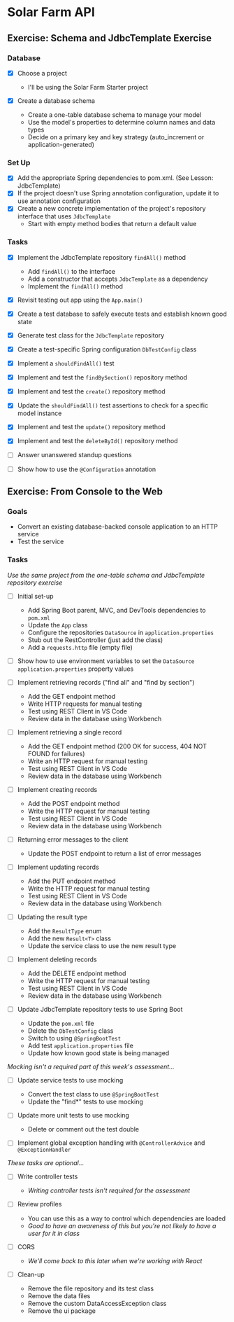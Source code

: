 
# Solar Farm API

## Exercise: Schema and JdbcTemplate Exercise

### Database

* [x] Choose a project
    * I'll be using the Solar Farm Starter project

* [x] Create a database schema
    * Create a one-table database schema to manage your model
    * Use the model's properties to determine column names and data types
    * Decide on a primary key and key strategy (auto_increment or application-generated)

### Set Up

* [x] Add the appropriate Spring dependencies to pom.xml. (See Lesson: JdbcTemplate)
* [x] If the project doesn't use Spring annotation configuration, update it to use annotation configuration
* [x] Create a new concrete implementation of the project's repository interface that uses `JdbcTemplate`
    * Start with empty method bodies that return a default value

### Tasks

* [x] Implement the JdbcTemplate repository `findAll()` method
  * Add `findAll()` to the interface
  * Add a constructor that accepts `JdbcTemplate` as a dependency
  * Implement the `findAll()` method

* [x] Revisit testing out app using the `App.main()`

* [x] Create a test database to safely execute tests and establish known good state

* [x] Generate test class for the `JdbcTemplate` repository

* [x] Create a test-specific Spring configuration `DbTestConfig` class

* [x] Implement a `shouldFindAll()` test

* [x] Implement and test the `findBySection()` repository method

* [x] Implement and test the `create()` repository method

* [x] Update the `shouldFindAll()` test assertions to check for a specific model instance

* [x] Implement and test the `update()` repository method

* [x] Implement and test the `deleteById()` repository method

* [ ] Answer unanswered standup questions

* [ ] Show how to use the `@Configuration` annotation

## Exercise: From Console to the Web

### Goals

* Convert an existing database-backed console application to an HTTP service
* Test the service

### Tasks

_Use the same project from the one-table schema and JdbcTemplate repository exercise_

* [ ] Initial set-up
  * Add Spring Boot parent, MVC, and DevTools dependencies to `pom.xml`
  * Update the `App` class
  * Configure the repositories `DataSource` in `application.properties`
  * Stub out the RestController (just add the class)
  * Add a `requests.http` file (empty file)

* [ ] Show how to use environment variables to set the `DataSource` `application.properties` property values

* [ ] Implement retrieving records ("find all" and "find by section")
  * Add the GET endpoint method
  * Write HTTP requests for manual testing
  * Test using REST Client in VS Code
  * Review data in the database using Workbench
  
* [ ] Implement retrieving a single record
  * Add the GET endpoint method (200 OK for success, 404 NOT FOUND for failures)
  * Write an HTTP request for manual testing
  * Test using REST Client in VS Code
  * Review data in the database using Workbench
  
* [ ] Implement creating records
  * Add the POST endpoint method
  * Write the HTTP request for manual testing
  * Test using REST Client in VS Code
  * Review data in the database using Workbench
  
* [ ] Returning error messages to the client
  * Update the POST endpoint to return a list of error messages

* [ ] Implement updating records
  * Add the PUT endpoint method
  * Write the HTTP request for manual testing
  * Test using REST Client in VS Code
  * Review data in the database using Workbench

* [ ] Updating the result type
  * Add the `ResultType` enum
  * Add the new `Result<T>` class
  * Update the service class to use the new result type
  
* [ ] Implement deleting records
  * Add the DELETE endpoint method
  * Write the HTTP request for manual testing
  * Test using REST Client in VS Code
  * Review data in the database using Workbench

* [ ] Update JdbcTemplate repository tests to use Spring Boot
  * Update the `pom.xml` file
  * Delete the `DbTestConfig` class
  * Switch to using `@SpringBootTest`
  * Add test `application.properties` file
  * Update how known good state is being managed


  
_Mocking isn't a required part of this week's assessment..._
  
* [ ] Update service tests to use mocking
  * Convert the test class to use `@SpringBootTest`
  * Update the "find*" tests to use mocking 

* [ ] Update more unit tests to use mocking
  * Delete or comment out the test double





* [ ] Implement global exception handling with `@ControllerAdvice` and `@ExceptionHandler`





_These tasks are optional..._

* [ ] Write controller tests
  * _Writing controller tests isn't required for the assessment_

* [ ] Review profiles
  * You can use this as a way to control which dependencies are loaded
  * _Good to have an awareness of this but you're not likely to have a user for it in class_

* [ ] CORS
  * _We'll come back to this later when we're working with React_

* [ ] Clean-up
  * Remove the file repository and its test class
  * Remove the data files
  * Remove the custom DataAccessException class
  * Remove the ui package